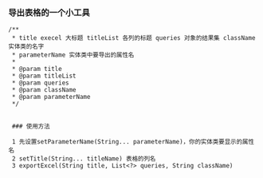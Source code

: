 ### 导出表格的一个小工具

	/**
	 * title execel 大标题 titleList 各列的标题 queries 对象的结果集 className 实体类的名字
	 * parameterName 实体类中要导出的属性名
	 * 
	 * @param title
	 * @param titleList
	 * @param queries
	 * @param className
	 * @param parameterName
	 */
	 
	 
	 ### 使用方法
	 
	 1 先设置setParameterName(String... parameterName)，你的实体类要显示的属性名
	 2 setTitle(String... titleName) 表格的列名
	 3 exportExcel(String title, List<?> queries, String className) 
